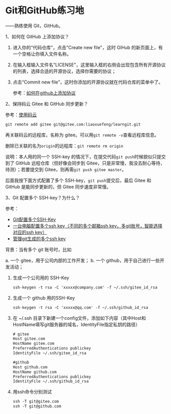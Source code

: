 # Git和GitHub练习地

——熟练使用 Git，GitHub。



1、如何在 GitHub 上添加协议？

1. 进入你的“代码仓库”，点击"Create new file"，这时 GIHub 的新页面上，有一个空格让你填入文件名称。

2. 在输入框输入文件名”LICENSE"，这里输入框的右侧会出现包含所有开源协议的列表，选择合适的开源协议，选择你需要的协议；

3. 点击“Commit new file”，这时你添加的开源协议就在代码仓库的菜单中了。

   参考：[如何在github上添加协议](https://www.jianshu.com/p/e4d6e6a05f14)



2、保持码云 Gitee 和 GitHub 同步更新？

参考：[使用码云](https://www.liaoxuefeng.com/wiki/0013739516305929606dd18361248578c67b8067c8c017b000/00150154460073692d151e784de4d718c67ce836f72c7c4000)

``` xml
git remote add gitee git@gitee.com:liaoxuefeng/learngit.git
```

再关联码云的远程库，名称为 gitee。可以用`git remote -v`查看远程库信息。

删除已关联的名为`origin`的远程库：`git remote rm origin`

说明：本人用的同一个 SSH-key 的情况下，在提交代码`git push`时候貌似只提交到了 GitHub 远程仓库（但好像会同步到 Gitee，只是非常慢，我没去耐心等待，待测）；若要提交到 Gitee，则再需`git push gitee master`。

后面我按下面方式配置了多个 SSH-key，`git push`提交后，最后 Gitee 和 GitHub 是能同步更新的，但 Gitee 同步速度非常慢。



3、Git 配置多个 SSH-key？为什么？

参考：

- [Git配置多个SSH-Key](https://gitee.com/help/articles/4229#github)
- [一台电脑配置多个ssh key（不同的多个邮箱ssh key，多git账号，智能选择对应的ssh key）](https://blog.csdn.net/yimingsilence/article/details/79980135)
- [管理git生成的多个ssh key](https://www.jianshu.com/p/f7f4142a1556)

背景：当有多个 git 账号时，比如

a. 一个 gitee，用于公司内部的工作开发；
b. 一个 github，用于自己进行一些开发活动；

1. 生成一个公司用的 SSH-Key

   ``` xml
   ssh-keygen -t rsa -C 'xxxxx@company.com' -f ~/.ssh/gitee_id_rsa
   ```

2. 生成一个 github 用的SSH-Key

   ``` xml
   ssh-keygen -t rsa -C 'xxxxx@qq.com' -f ~/.ssh/github_id_rsa
   ```

3. 在 ~/.ssh 目录下新建一个config文件，添加如下内容（其中Host和HostName填写git服务器的域名，IdentityFile指定私钥的路径）

   ``` xml
   # gitee
   Host gitee.com
   HostName gitee.com
   PreferredAuthentications publickey
   IdentityFile ~/.ssh/gitee_id_rsa
   
   #github
   Host github.com
   HostName github.com
   PreferredAuthentications publickey
   IdentityFile ~/.ssh/github_id_rsa
   ```

4. 用ssh命令分别测试

   ``` xml
   ssh -T git@gitee.com
   ssh -T git@github.com
   ```

